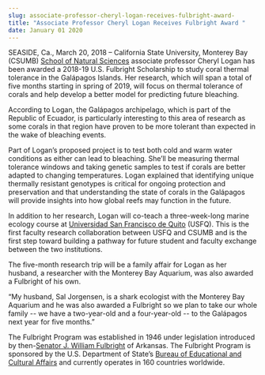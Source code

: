 ```yaml
---
slug: associate-professor-cheryl-logan-receives-fulbright-award-
title: "Associate Professor Cheryl Logan Receives Fulbright Award "
date: January 01 2020
---
```


 
<p>
  SEASIDE, Ca., March 20, 2018 – California State University, Monterey Bay
  (CSUMB)
  <a href="https://csumb.edu/sns">School of Natural Sciences</a> associate
  professor Cheryl Logan has been awarded a 2018-19 U.S. Fulbright Scholarship
  to study coral thermal tolerance in the Galápagos Islands. Her research, which
  will span a total of five months starting in spring of 2019, will focus on
  thermal tolerance of corals and help develop a better model for predicting
  future bleaching.
</p>
<p>
  According to Logan, the Galápagos archipelago, which is part of the Republic
  of Ecuador, is particularly interesting to this area of research as some
  corals in that region have proven to be more tolerant than expected in the
  wake of bleaching events.
</p>
<p>
  Part of Logan’s proposed project is to test both cold and warm water
  conditions as either can lead to bleaching. She’ll be measuring thermal
  tolerance windows and taking genetic samples to test if corals are better
  adapted to changing temperatures. Logan explained that identifying unique
  thermally resistant genotypes is critical for ongoing protection and
  preservation and that understanding the state of corals in the Galápagos will
  provide insights into how global reefs may function in the future.
</p>
<p>
  In addition to her research, Logan will co-teach a three-week-long marine
  ecology course at
  <a href="https://www.usfq.edu.ec/Paginas/Inicio.aspx"
    >Universidad San Francisco de Quito</a
  >
  (USFQ). This is the first faculty research collaboration between USFQ and
  CSUMB and is the first step toward building a pathway for future student and
  faculty exchange between the two institutions.
</p>
<p>
  The five-month research trip will be a family affair for Logan as her husband,
  a researcher with the Monterey Bay Aquarium, was also awarded a Fulbright of
  his own.
</p>
<p>
  “My husband, Sal Jorgensen, is a shark ecologist with the Monterey Bay
  Aquarium and he was also awarded a Fulbright so we plan to take our whole
  family -- we have a two-year-old and a four-year-old -- to the Galápagos next
  year for five months.”
</p>
<p>
  The Fulbright Program was established in 1946 under legislation introduced by
  then-<a href="https://www.cies.org/Fulbright/Senator_Fulbright.htm"
    >Senator J. William Fulbright</a
  >
  of Arkansas. The Fulbright Program is sponsored by the U.S. Department of
  State’s <a href="https://ex">Bureau of Educational and Cultural Affairs</a> and
  currently operates in 160 countries worldwide.
</p>
 
